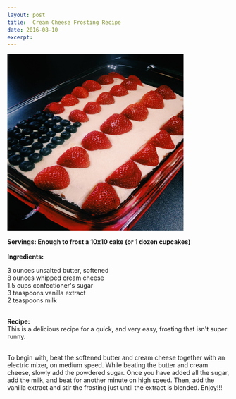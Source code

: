 ```yaml
---
layout: post
title:  Cream Cheese Frosting Recipe
date: 2016-08-10
excerpt: 
---
```

<img src="/img/CakePicture.JPG" style="width:400px;height:400px;"><br>

<p class="paragraph"> 
<b>Servings: Enough to frost a 10x10 cake (or 1 dozen cupcakes)</b><br><br>
<b>Ingredients:</b><br>

3 ounces unsalted butter, softened <br>
8 ounces whipped cream cheese<br>
1.5 cups confectioner's sugar<br>
3 teaspoons vanilla extract<br>
2 teaspoons milk<br><br>

<b>Recipe: </b><br>
This is a delicious recipe for a quick, and very easy, frosting that isn't super runny. 
<br><br>

To begin with, beat the softened butter and cream cheese together with an electric mixer, on medium speed. While beating the butter and cream cheese, slowly add the powdered sugar. Once you have added all the sugar, add the milk, and beat for another minute on high speed. Then, add the vanilla extract and stir the frosting just until the extract is blended. Enjoy!!!
</p>

